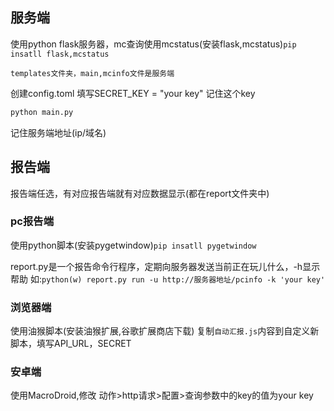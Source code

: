 ## 服务端
使用python flask服务器，mc查询使用mcstatus(安装flask,mcstatus)`pip insatll flask,mcstatus`

    templates文件夹，main,mcinfo文件是服务端

创建config.toml 填写SECRET_KEY = "your key" 记住这个key
```bash
python main.py
```
记住服务端地址(ip/域名)

## 报告端
报告端任选，有对应报告端就有对应数据显示(都在report文件夹中)
### pc报告端

使用python脚本(安装pygetwindow)`pip insatll pygetwindow`

report.py是一个报告命令行程序，定期向服务器发送当前正在玩儿什么，-h显示帮助
如:`python(w) report.py run -u http://服务器地址/pcinfo -k 'your key'`

### 浏览器端

使用油猴脚本(安装油猴扩展,谷歌扩展商店下载)
复制`自动汇报.js`内容到自定义新脚本，填写API_URL，SECRET

### 安卓端

使用MacroDroid,修改 动作>http请求>配置>查询参数中的key的值为your key